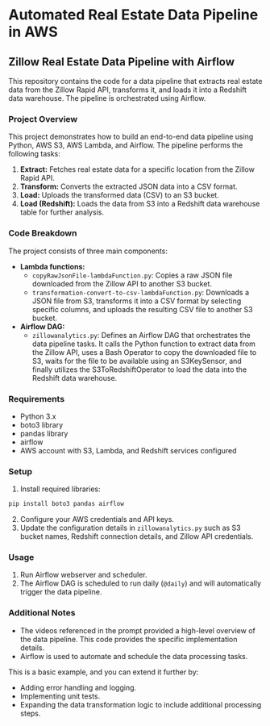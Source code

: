 # Automated Real Estate Data Pipeline in AWS

## Zillow Real Estate Data Pipeline with Airflow

This repository contains the code for a data pipeline that extracts real estate data from the Zillow Rapid API, transforms it, and loads it into a Redshift data warehouse. The pipeline is orchestrated using Airflow.

### Project Overview

This project demonstrates how to build an end-to-end data pipeline using Python, AWS S3, AWS Lambda, and Airflow. The pipeline performs the following tasks:

1. **Extract:** Fetches real estate data for a specific location from the Zillow Rapid API.
2. **Transform:** Converts the extracted JSON data into a CSV format. 
3. **Load:** Uploads the transformed data (CSV) to an S3 bucket.
4. **Load (Redshift):** Loads the data from S3 into a Redshift data warehouse table for further analysis.

### Code Breakdown

The project consists of three main components:

  * **Lambda functions:**
      * `copyRawJsonFile-lambdaFunction.py`: Copies a raw JSON file downloaded from the Zillow API to another S3 bucket.
      * `transformation-convert-to-csv-lambdaFunction.py`: Downloads a JSON file from S3, transforms it into a CSV format by selecting specific columns, and uploads the resulting CSV file to another S3 bucket.
  * **Airflow DAG:**
      * `zillowanalytics.py`: Defines an Airflow DAG that orchestrates the data pipeline tasks. It calls the Python function to extract data from the Zillow API, uses a Bash Operator to copy the downloaded file to S3, waits for the file to be available using an S3KeySensor, and finally utilizes the S3ToRedshiftOperator to load the data into the Redshift data warehouse.

### Requirements

* Python 3.x
* boto3 library
* pandas library
* airflow
* AWS account with S3, Lambda, and Redshift services configured

### Setup

1. Install required libraries:
  ```bash
  pip install boto3 pandas airflow
  ```
2. Configure your AWS credentials and API keys.
3. Update the configuration details in `zillowanalytics.py` such as S3 bucket names, Redshift connection details, and Zillow API credentials.

### Usage

1. Run Airflow webserver and scheduler.
2. The Airflow DAG is scheduled to run daily (`@daily`) and will automatically trigger the data pipeline.

### Additional Notes

* The videos referenced in the prompt provided a high-level overview of the data pipeline. This code provides the specific implementation details. 
* Airflow is used to automate and schedule the data processing tasks.

This is a basic example, and you can extend it further by:

* Adding error handling and logging.
* Implementing unit tests. 
* Expanding the data transformation logic to include additional processing steps.

